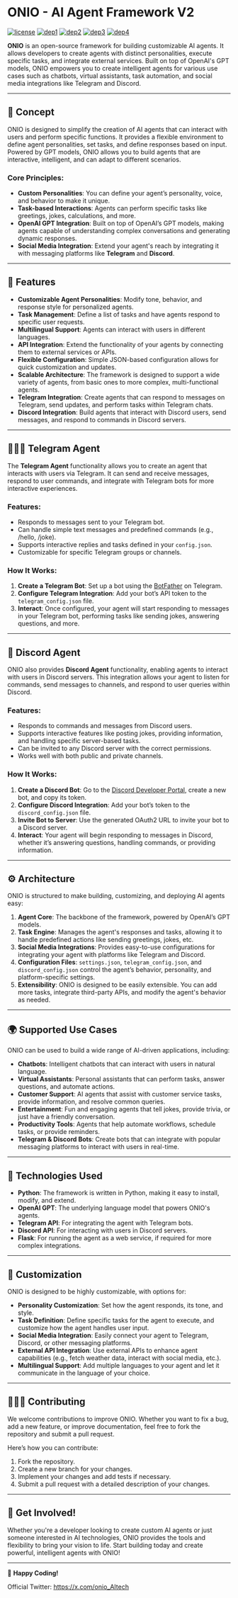 # ONIO - AI Agent Framework V2

[![license](https://img.shields.io/packagist/l/doctrine/orm.svg)](https://github.com/QuickAI-Solutions/QuickAI-agent-trading?tab=MIT-1-ov-file)
[![dep1](https://img.shields.io/badge/implementation-tensorflow-orange.svg)](https://www.tensorflow.org/)
[![dep2](https://img.shields.io/badge/python-3.10-red.svg)](https://www.python.org/download/releases/2.7/)
[![dep3](https://img.shields.io/badge/status-in%20progress-green.svg)](https://github.com/QuickAI-Solutions/QuickAI-agent-trading)
[![dep4](https://img.shields.io/badge/docker%20image-available-ff69b4.svg)](https://hub.docker.com/layers/site24x7/docker-agent/release1990/images/sha256-66aa35f69df70b910a2813dc90f9cba2fbc4126e4eac68851f9c96c377901dbb)

**ONIO** is an open-source framework for building customizable AI agents. It allows developers to create agents with distinct personalities, execute specific tasks, and integrate external services. Built on top of OpenAI's GPT models, ONIO empowers you to create intelligent agents for various use cases such as chatbots, virtual assistants, task automation, and social media integrations like Telegram and Discord.

---

## 🧠 **Concept**

ONIO is designed to simplify the creation of AI agents that can interact with users and perform specific functions. It provides a flexible environment to define agent personalities, set tasks, and define responses based on input. Powered by GPT models, ONIO allows you to build agents that are interactive, intelligent, and can adapt to different scenarios.

### **Core Principles**:
- **Custom Personalities**: You can define your agent’s personality, voice, and behavior to make it unique.
- **Task-based Interactions**: Agents can perform specific tasks like greetings, jokes, calculations, and more.
- **OpenAI GPT Integration**: Built on top of OpenAI’s GPT models, making agents capable of understanding complex conversations and generating dynamic responses.
- **Social Media Integration**: Extend your agent's reach by integrating it with messaging platforms like **Telegram** and **Discord**.

---

## 🌟 **Features**

- **Customizable Agent Personalities**: Modify tone, behavior, and response style for personalized agents.
- **Task Management**: Define a list of tasks and have agents respond to specific user requests.
- **Multilingual Support**: Agents can interact with users in different languages.
- **API Integration**: Extend the functionality of your agents by connecting them to external services or APIs.
- **Flexible Configuration**: Simple JSON-based configuration allows for quick customization and updates.
- **Scalable Architecture**: The framework is designed to support a wide variety of agents, from basic ones to more complex, multi-functional agents.
- **Telegram Integration**: Create agents that can respond to messages on Telegram, send updates, and perform tasks within Telegram chats.
- **Discord Integration**: Build agents that interact with Discord users, send messages, and respond to commands in Discord servers.

---

## 🧑‍🤝‍🧑 **Telegram Agent**

The **Telegram Agent** functionality allows you to create an agent that interacts with users via Telegram. It can send and receive messages, respond to user commands, and integrate with Telegram bots for more interactive experiences.

### **Features**:
- Responds to messages sent to your Telegram bot.
- Can handle simple text messages and predefined commands (e.g., /hello, /joke).
- Supports interactive replies and tasks defined in your `config.json`.
- Customizable for specific Telegram groups or channels.

### **How It Works**:
1. **Create a Telegram Bot**: Set up a bot using the [BotFather](https://core.telegram.org/bots#botfather) on Telegram.
2. **Configure Telegram Integration**: Add your bot’s API token to the `telegram_config.json` file.
3. **Interact**: Once configured, your agent will start responding to messages in your Telegram bot, performing tasks like sending jokes, answering questions, and more.

---

## 💬 **Discord Agent**

ONIO also provides **Discord Agent** functionality, enabling agents to interact with users in Discord servers. This integration allows your agent to listen for commands, send messages to channels, and respond to user queries within Discord.

### **Features**:
- Responds to commands and messages from Discord users.
- Supports interactive features like posting jokes, providing information, and handling specific server-based tasks.
- Can be invited to any Discord server with the correct permissions.
- Works well with both public and private channels.

### **How It Works**:
1. **Create a Discord Bot**: Go to the [Discord Developer Portal](https://discord.com/developers/applications), create a new bot, and copy its token.
2. **Configure Discord Integration**: Add your bot’s token to the `discord_config.json` file.
3. **Invite Bot to Server**: Use the generated OAuth2 URL to invite your bot to a Discord server.
4. **Interact**: Your agent will begin responding to messages in Discord, whether it’s answering questions, handling commands, or providing information.

---

## ⚙️ **Architecture**

ONIO is structured to make building, customizing, and deploying AI agents easy:

1. **Agent Core**: The backbone of the framework, powered by OpenAI’s GPT models.
2. **Task Engine**: Manages the agent's responses and tasks, allowing it to handle predefined actions like sending greetings, jokes, etc.
3. **Social Media Integrations**: Provides easy-to-use configurations for integrating your agent with platforms like Telegram and Discord.
4. **Configuration Files**: `settings.json`, `telegram_config.json`, and `discord_config.json` control the agent’s behavior, personality, and platform-specific settings.
5. **Extensibility**: ONIO is designed to be easily extensible. You can add more tasks, integrate third-party APIs, and modify the agent's behavior as needed.

---

## 🌍 **Supported Use Cases**

ONIO can be used to build a wide range of AI-driven applications, including:

- **Chatbots**: Intelligent chatbots that can interact with users in natural language.
- **Virtual Assistants**: Personal assistants that can perform tasks, answer questions, and automate actions.
- **Customer Support**: AI agents that assist with customer service tasks, provide information, and resolve common queries.
- **Entertainment**: Fun and engaging agents that tell jokes, provide trivia, or just have a friendly conversation.
- **Productivity Tools**: Agents that help automate workflows, schedule tasks, or provide reminders.
- **Telegram & Discord Bots**: Create bots that can integrate with popular messaging platforms to interact with users in real-time.

---

## 🚀 **Technologies Used**

- **Python**: The framework is written in Python, making it easy to install, modify, and extend.
- **OpenAI GPT**: The underlying language model that powers ONIO's agents.
- **Telegram API**: For integrating the agent with Telegram bots.
- **Discord API**: For interacting with users in Discord servers.
- **Flask**: For running the agent as a web service, if required for more complex integrations.

---

## 🎨 **Customization**

ONIO is designed to be highly customizable, with options for:

- **Personality Customization**: Set how the agent responds, its tone, and style.
- **Task Definition**: Define specific tasks for the agent to execute, and customize how the agent handles user input.
- **Social Media Integration**: Easily connect your agent to Telegram, Discord, or other messaging platforms.
- **External API Integration**: Use external APIs to enhance agent capabilities (e.g., fetch weather data, interact with social media, etc.).
- **Multilingual Support**: Add multiple languages to your agent and let it communicate in the language of your choice.

---

## 🧑‍🤝‍🧑 **Contributing**

We welcome contributions to improve ONIO. Whether you want to fix a bug, add a new feature, or improve documentation, feel free to fork the repository and submit a pull request.

Here’s how you can contribute:
1. Fork the repository.
2. Create a new branch for your changes.
3. Implement your changes and add tests if necessary.
4. Submit a pull request with a detailed description of your changes.

---

## 🎉 **Get Involved!**

Whether you're a developer looking to create custom AI agents or just someone interested in AI technologies, ONIO provides the tools and flexibility to bring your vision to life. Start building today and create powerful, intelligent agents with ONIO!

---

🎉 **Happy Coding!**

Official Twitter: https://x.com/onio_AItech
